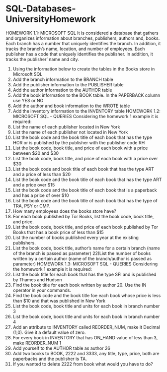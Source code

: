 # SQL-Databases-UniversityHomework
HOMEWORK 1.1: MICROSOFT SQL
It is considered a database that gathers and organizes information about branches,
publishers, authors and, books. Each branch has a number that uniquely identifies the
branch. In addition, it tracks the branch’s name, location, and number of employees. Each
publisher has a code that uniquely identifies the publisher. In addition, it tracks the
publisher’ name and city.
1) Using the information below to create the tables in the Books store in Microsoft SQL
2) Add the branch information to the BRANCH table
3) Add the publisher information to the PUBLISHER table
4) Add the author information to the AUTHOR table
5) Add the book information to the BOOK table. In the PAPERBACK column use YES
or NO
6) Add the author and book information to the WROTE table
7) Add the inventory information to the INVENTORY table
HOMEWORK 1.2: MICROSOFT SQL - QUERIES
Considering the homework 1 example it is required:
8) List the name of each publisher located in New York
9) List the name of each publisher not located in New York
10) List the book code and the book title of each book that has the type HOR or is
published by the publisher with the publisher code RH
11) List the book code, book title, and price of each book with a price between $20 and
$30
12) List the book code, book title, and price of each book with a price over $30
13) List the book code and book title of each book that has the type ART and a price of
less than $20
14) List the book code and the book title of each book that has the type ART and a price
over $15
15) List the book code and the book title of each book that is a paperback and has a price
of over $10
16) List the book code and the book title of each book that has the type of TRA, PSY or
CMP. 
17) How many employees does the books store have?
18) For each book published by Tor Books, list the book code, book title, and price.
19) List the book code, book title, and price of each book published by Tor Books that
has a book price of less than $15
20) List the number of books published every year at the existing publishers.
21) List the book code, book title, author’s name for a certain branch (name of the branch is passed as parameter)
22)List the number of books written by a certain author (name of the branch/author is passed as parameter)
HOMEWORK 1.3: MICROSOFT SQL - QUERIES
Considering the homework 1 example it is required:
23) List the book title for each book that has the type SFI and is published by Thames and
Hudson
24) Find the book title for each book written by author 20. Use the IN operator in your
commands.
25) Find the book code and the book title foe each book whose price is less than $10 and
that was published in New York
26) List the book code, book title and units for each book in branch number 3
27) List the book code, book title and units for each book in branch number 4
28) Add an attribute to INVENTORY called REORDER_NUM, make it Decimal (1,0).
Give it a default value of zero.
29) For every book in INVENTORY that has ON_HAND value of less than 3, make
REORDER_NUM 1
30) Add yourself to the AUTHOR table as author 26
31) Add two books to BOOK, 2222 and 3333, any title, type, price, both are paperbacks
and the publisher is TA.
32) If you wanted to delete 2222 from book what would you have to do?
